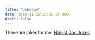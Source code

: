```yaml
---
title: "Unknown"
date: 2018-11-16T13:35:00-0600
draft: false
---
```


These are jokes for me. [Nihilist Dad Jokes](https://www.mcsweeneys.net/articles/nihilist-dad-jokes)
